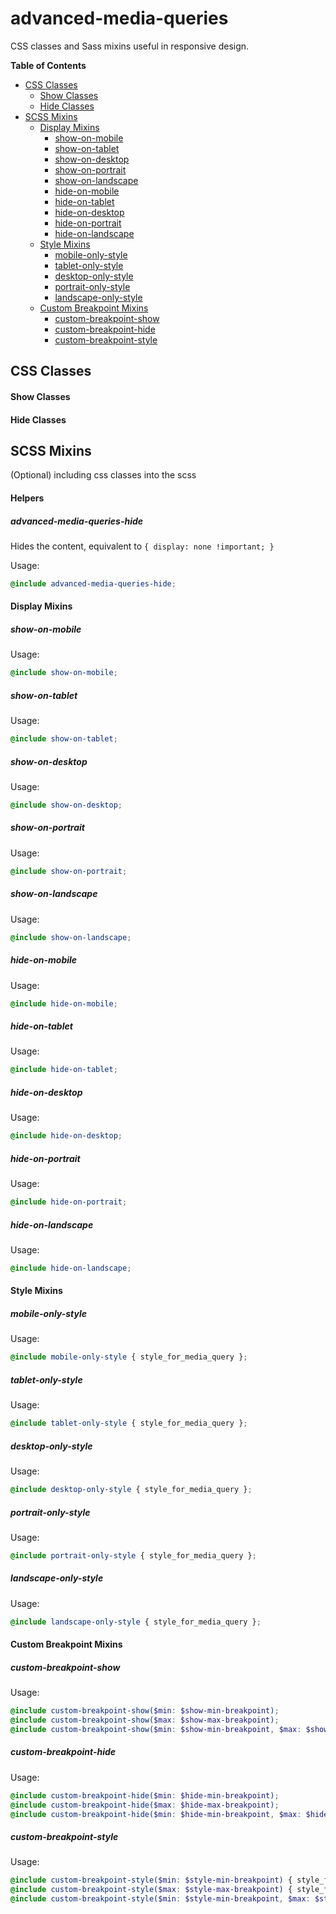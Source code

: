 # advanced-media-queries
CSS classes and Sass mixins useful in responsive design.

**Table of Contents**

* [CSS Classes](#css-classes)  
    * [Show Classes](#show-classes)  
    * [Hide Classes](#hide-classes)  
* [SCSS Mixins](#scss-mixins)  
    * [Display Mixins](#display-mixins)  
        * [show-on-mobile](#show-on-mobile)  
        * [show-on-tablet](#show-on-tablet)  
        * [show-on-desktop](#show-on-desktop)  
        * [show-on-portrait](#show-on-portrait)  
        * [show-on-landscape](#show-on-landscape)  
        * [hide-on-mobile](#hide-on-mobile)  
        * [hide-on-tablet](#hide-on-tablet)  
        * [hide-on-desktop](#hide-on-desktop)  
        * [hide-on-portrait](#hide-on-portrait)  
        * [hide-on-landscape](#hide-on-landscape)  
    * [Style Mixins](#style-mixins)  
        * [mobile-only-style](#mobile-only-style)  
        * [tablet-only-style](#tablet-only-style)  
        * [desktop-only-style](#desktop-only-style)  
        * [portrait-only-style](#portrait-only-style)  
        * [landscape-only-style](#landscape-only-style)  
    * [Custom Breakpoint Mixins](#custom-breakpoint-mixins)  
        * [custom-breakpoint-show](#custom-breakpoint-show)  
        * [custom-breakpoint-hide](#custom-breakpoint-hide)  
        * [custom-breakpoint-style](#custom-breakpoint-style)  

## CSS Classes

#### Show Classes

#### Hide Classes

## SCSS Mixins

(Optional) including css classes into the scss

#### Helpers

##### advanced-media-queries-hide

Hides the content, equivalent to  `{ display: none !important; }`

Usage:

```scss
@include advanced-media-queries-hide;
```

#### Display Mixins

##### show-on-mobile

Usage:

```scss
@include show-on-mobile;
```

##### show-on-tablet

Usage:

```scss
@include show-on-tablet;
```

##### show-on-desktop

Usage:

```scss
@include show-on-desktop;
```

##### show-on-portrait

Usage:

```scss
@include show-on-portrait;
```

##### show-on-landscape

Usage:

```scss
@include show-on-landscape;
```

##### hide-on-mobile

Usage:

```scss
@include hide-on-mobile;
```

##### hide-on-tablet

Usage:

```scss
@include hide-on-tablet;
```

##### hide-on-desktop

Usage:

```scss
@include hide-on-desktop;
```

##### hide-on-portrait

Usage:

```scss
@include hide-on-portrait;
```

##### hide-on-landscape

Usage:

```scss
@include hide-on-landscape;
```

#### Style Mixins

##### mobile-only-style

Usage:

```scss
@include mobile-only-style { style_for_media_query };
```

##### tablet-only-style

Usage:

```scss
@include tablet-only-style { style_for_media_query };
```

##### desktop-only-style

Usage:

```scss
@include desktop-only-style { style_for_media_query };
```

##### portrait-only-style

Usage:

```scss
@include portrait-only-style { style_for_media_query };
```

##### landscape-only-style

Usage:

```scss
@include landscape-only-style { style_for_media_query };
```

#### Custom Breakpoint Mixins

##### custom-breakpoint-show

Usage:

```scss
@include custom-breakpoint-show($min: $show-min-breakpoint);
@include custom-breakpoint-show($max: $show-max-breakpoint);
@include custom-breakpoint-show($min: $show-min-breakpoint, $max: $show-max-breakpoint);
```

##### custom-breakpoint-hide

Usage:

```scss
@include custom-breakpoint-hide($min: $hide-min-breakpoint);
@include custom-breakpoint-hide($max: $hide-max-breakpoint);
@include custom-breakpoint-hide($min: $hide-min-breakpoint, $max: $hide-max-breakpoint);
```

##### custom-breakpoint-style

Usage:

```scss
@include custom-breakpoint-style($min: $style-min-breakpoint) { style_for_media_query };
@include custom-breakpoint-style($max: $style-max-breakpoint) { style_for_media_query };
@include custom-breakpoint-style($min: $style-min-breakpoint, $max: $style-max-breakpoint) { style_for_media_query };
```